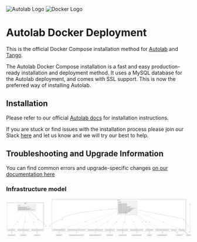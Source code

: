 <p float="left">
  <img src="images/autolab_banner.svg" alt="Autolab Logo" width="300"/>
  <img src="images/docker-logo.png" alt="Docker Logo" width="300"/>
</p>


# Autolab Docker Deployment
This is the official Docker Compose installation method for [Autolab](https://github.com/autolab/Autolab/) and [Tango](https://github.com/autolab/Tango/).

The Autolab Docker Compose installation is a fast and easy production-ready installation and deployment method. It uses a MySQL database for the Autolab deployment, and comes with SSL support. This is now the preferred way of installing Autolab. 

## Installation
Please refer to our official [Autolab docs](https://docs.autolabproject.com/installation/docker-compose/) for installation instructions.

If you are stuck or find issues with the installation process please join our Slack [here](https://autolab-slack.herokuapp.com/) and let us know and we will try our best to help. 

## Troubleshooting and Upgrade Information
You can find common errors and upgrade-specific changes [on our documentation here](https://docs.autolabproject.com/installation/docker-compose/#troubleshooting)


### Infrastructure model

![Infrastructure model](.infragenie/infrastructure_model.png)
